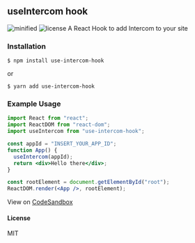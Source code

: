 ## useIntercom hook

![minified](https://badgen.net/bundlephobia/min/react)
![license](https://badgen.net/badge/license/MIT/blue)
A React Hook to add Intercom to your site

### Installation

```
$ npm install use-intercom-hook
```

or

```
$ yarn add use-intercom-hook
```

### Example Usage

```jsx
import React from "react";
import ReactDOM from "react-dom";
import useIntercom from "use-intercom-hook";

const appId = "INSERT_YOUR_APP_ID";
function App() {
  useIntercom(appId);
  return <div>Hello there</div>;
}

const rootElement = document.getElementById("root");
ReactDOM.render(<App />, rootElement);
```

View on [CodeSandbox](https://codesandbox.io/s/50kln0z35l)

#### License

MIT
